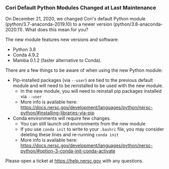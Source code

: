 ### Cori Default Python Modules Changed at Last Maintenance

On December 21, 2020, we changed Cori's default Python module 
(python/3.7-anaconda-2019.10) to a newer version (python/3.8-anaconda-2020.11). 
What does this mean for you?

The new module features new versions and software: 
- Python 3.8
- Conda 4.9.2
- Mamba 0.1.2 (faster alternative to Conda).

There are a few things to be aware of when using the new Python module:
- Pip-installed packages (via `--user`) are tied to the previous default module 
and will need to be reinstalled to be used with the new module.
    - In the new module, you will need to reinstall pip packages installed via 
      `--user`
    - More info is available here: <https://docs.nersc.gov/development/languages/python/nersc-python/#installing-libraries-via-pip>
- Conda environments will require few changes.
    - You can still launch old environments from the new module
    - If you use `conda init` to write to your `.bashrc` file, you may consider 
deleting these lines and re-running `conda init`
    - More info is available here: <https://docs.nersc.gov/development/languages/python/nersc-python/#option-3-conda-init-conda-activate>

Please open a ticket at <https://help.nersc.gov> with any questions.

